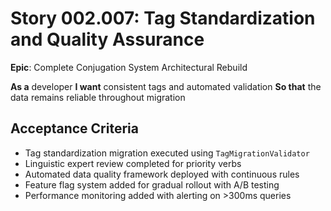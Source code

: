 # Story 002.007: Tag Standardization and Quality Assurance

**Epic**: Complete Conjugation System Architectural Rebuild

**As a** developer
**I want** consistent tags and automated validation
**So that** the data remains reliable throughout migration

## Acceptance Criteria
- Tag standardization migration executed using `TagMigrationValidator`
- Linguistic expert review completed for priority verbs
- Automated data quality framework deployed with continuous rules
- Feature flag system added for gradual rollout with A/B testing
- Performance monitoring added with alerting on >300ms queries
